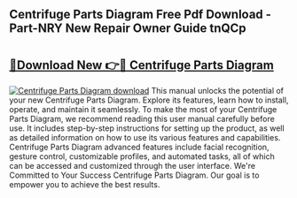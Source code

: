 ## Centrifuge Parts Diagram Free Pdf Download - Part-NRY New Repair Owner Guide tnQCp

# <h2><a href="http://dftcsl.blite.top/?on=Centrifuge+Parts+Diagram">🔗Download New 👉🔴 Centrifuge Parts Diagram</a></h2>

[![Centrifuge Parts Diagram download](https://i.imgur.com/lujVjoI.png)](http://dftcsl.blite.top/?on=Centrifuge+Parts+Diagram)
This manual unlocks the potential of your new Centrifuge Parts Diagram. Explore its features, learn how to install, operate, and maintain it seamlessly. To make the most of your Centrifuge Parts Diagram, we recommend reading this user manual carefully before use. It includes step-by-step instructions for setting up the product, as well as detailed information on how to use its various features and capabilities. Centrifuge Parts Diagram advanced features include facial recognition, gesture control, customizable profiles, and automated tasks, all of which can be accessed and customized through the user interface. We're Committed to Your Success Centrifuge Parts Diagram. Our goal is to empower you to achieve the best results.
